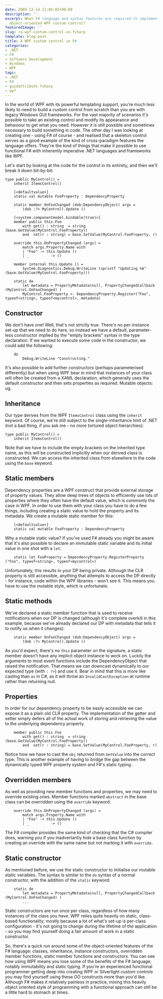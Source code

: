```yaml
---
date: 2009-12-14 11:05:02+00:00
description: ''
excerpt: What F# language and syntax features are required to implement a fundamentally
  object-oriented WPF custom control?
featuredImage: ''
slug: /a-wpf-custom-control-in-fsharp
template: blog-post
title: A WPF custom control in F#
categories:
- .NET
- F#
- Software Development
- Windows
- WPF
tags:
- .NET
- F#
- guidattribute fsharp
- wpf
---
```


In the world of WPF with its powerful templating support, you're much less likely to need to build a custom control from scratch than you are with legacy Windows GUI frameworks. For the vast majority of scenarios it's possible to take an existing control and modify its appearance and behaviour to get what you need. However it is still possible and sometimes necessary to build something in code. The other day I was looking at creating one - using F# of course - and realised that a skeleton control serves as a good example of the kind of cross-paradigm features the language offers. They're the kind of things that make it possible to use functional F# with inherently imperative .NET languages and frameworks like WPF.
<!-- more -->
Let's start by looking at the code for the control in its entirety, and then we'll break it down bit-by-bit:

    
    
    type public MyControl() =
        inherit ItemsControl()
    
        [<defaultvalue>]
        static val mutable FooProperty : DependencyProperty
    
        static member OnFooChanged (dob:DependencyObject) args =
            (dob :?> MyControl).Update ()
    
        [<system.componentmodel.bindable(true)>]
        member public this.Foo
            with get() : string  = string (base.GetValue(MyControl.FooProperty))
            and  set(r : string) = base.SetValue(MyControl.FooProperty, r)
    
        override this.OnPropertyChanged (args) =
            match args.Property.Name with
            | "Foo" -> this.Update ()
            | _          -> ()
    
        member internal this.Update () =
            System.Diagnostics.Debug.WriteLine (sprintf "Updating %A" (base.GetValue(MyControl.FooProperty)))
    
        static do
            let metadata = PropertyMetadata(null, PropertyChangedCallback (MyControl.OnFooChanged) )
            MyControl.FooProperty <- DependencyProperty.Register("Foo", typeof<string>, typeof<mycontrol>, metadata)
    




## Constructor


We don't have one! Well, that's not strictly true. There's no per-instance set-up that we need to do here, so instead we have a default, parameter-less constructor implied by the "empty brackets" syntax in the type declaration. If we wanted to execute some code in the constructor, we could add the following:

    
    
        do
            Debug.WriteLine "Constructing."
    


It's also possible to add further constructors (perhaps parameterised differently) but when using WPF bear in mind that instances of your class will often be created from a XAML declaration, which generally uses the default constructor and then sets properties as required. Mutable objects: ug.


## Inheritance


Our type derives from the WPF `ItemsControl` class using the `inherit` keyword. Of course, we're still subject to the single-inheritance limit of .NET (not a bad thing, if you ask me - no more tortured object hierarchies):

    
    
    type public MyControl() =
        inherit ItemsControl()
    


Note that we have to include the empty brackets on the inherited type name, as this will be constructed implicitly when our derived class is constructed. We can access the inherited class from elsewhere in the code using the `base` keyword.


## Static members


Dependency properties are a WPF construct that provide external storage of property values. They allow deep trees of objects to efficiently use lots of properties where they often have the default value, which is commonly the case in WPF. In order to use them with your class you have to do a few things, including creating a static value to hold the property and its metadata. We create a mutable static member for this:

    
    
        [<defaultvalue>]
        static val mutable FooProperty : DependencyProperty
    


Why a mutable static value? If you've used F# already you might be aware that it's also possible to declare an immutable static variable and its initial value in one shot with a `let`:

    
    
        static let FooProperty = DependencyProperty.RegisterProperty ("Foo", typeof<string>, typeof<mycontrol>)
    


Unfortunately, this results in your DP being private. Although the CLR property is still accessible, anything that attempts to access the DP directly - for instance, code within the WPF libraries - won't see it. This means you have to use the mutable style, which is unfortunate.


## Static methods


We've declared a static member function that is used to receive notifications when our DP is changed (although it's complete overkill in this example, because we've already declared our DP with metadata that tells it to notify us when it changes):

    
    
        static member OnFooChanged (dob:DependencyObject) args =
            (dob :?> MyControl).Update ()
    


As you'd expect, there's no `this` parameter on the signature, a static member doesn't have any implicit object instance to work on. Luckily the arguments to most event functions include the DependencyObject that raised the notification. That means we can downcast dynamically to our expected type (with `: ?>`) and use it. Bear in mind that this is more like casting than `as` in C#, as it will throw an `InvalidCastException` at runtime rather than returning null.


## Properties


In order for our dependency property to be easily accessible we can expose it as a plain old CLR property. The implementation of the getter and setter simply defers all of the actual work of storing and retrieving the value to the underlying dependency property.

    
    
        member public this.Foo
            with get() : string  = string (base.GetValue(MyControl.FooProperty))
            and  set(r : string) = base.SetValue(MyControl.FooProperty, r)
    


Notice how we have to cast the `obj` returned from `GetValue` into the correct type. This is another example of having to bridge the gap between the dynamically typed WPF property system and F#'s static typing.


## Overridden members


As well as providing new member functions and properties, we may need to override existing ones. Member functions marked `abstract` in the base class can be overridden using the `override` keyword:

    
    
        override this.OnPropertyChanged (args) =
            match args.Property.Name with
            | "Foo" -> this.Update ()
            | _          -> ()
    


The F# compiler provides the same kind of checking that the C# compiler does, warning you if you inadvertantly hide a base class function by creating an override with the same name but not marking it with `override`.


## Static constructor


As mentioned before, we use the static constructor to initialise our mutable static variables. The syntax is similar to the `do` syntax of a normal constructor, with the addition of the `static` keyword:

    
    
        static do
            let metadata = PropertyMetadata(null, PropertyChangedCallback (MyControl.OnFooChanged) )
            ...
    


Static constructors are run once per class, regardless of how many instances of the class you have. WPF relies quite heavily on static, class-based functionality; mostly because a lot of what's set-up is per-class configuration - it's not going to change during the lifetime of the application - so you may find yourself doing a fair amount of work in a static constructor. 

So, there's a quick run around some of the object-oriented features of the F# language: classes, inheritance, instance constructors, overridden member functions, static member functions and constructors. You can see how using WPF means you lose some of the benefits of the F# language; notably immutability and static typing. If you're an experienced functional programmer getting deep into creating WPF or Silverlight custom controls you may find yourself using these OO constructs more than you'd like. Although F# makes it relatively painless in practice, mixing this heavily object oriented style of programming with a functional approach can still be a little hard to stomach at times.
